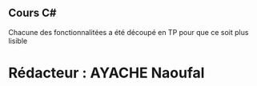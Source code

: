 ## Cours C#
Chacune des fonctionnalitées a été découpé en TP pour que ce soit plus lisible

# Rédacteur : AYACHE Naoufal